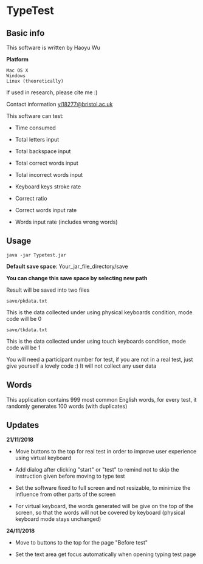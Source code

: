 # TypeTest
## Basic info
This software is written by Haoyu Wu

**Platform**

    Mac OS X
    Windows
    Linux (theoretically)

If used in research, please cite me :)

Contact information yl18277@bristol.ac.uk

This software can test:

- Time consumed

- Total letters input

- Total backspace input

- Total correct words input

- Total incorrect words input

- Keyboard keys stroke rate

- Correct ratio 

- Correct words input rate

- Words input rate (includes wrong words)

## Usage
    java -jar Typetest.jar

**Default save space**: Your_jar_file_directory/save

**You can change this save space by selecting new path**

Result will be saved into two files

    save/pkdata.txt

This is the data collected under using physical keyboards condition, mode code will be 0

    save/tkdata.txt
    
This is the data collected under using touch keyboards condition, mode code will be 1

You will need a participant number for test, if you are not in a real test, just give yourself a lovely code :) It will
not collect any user data

## Words

This application contains 999 most common English words, for every test, it randomly generates 100 words (with duplicates)

## Updates

**21/11/2018**

- Move buttons to the top for real test in order to improve user experience using virtual keyboard

- Add dialog after clicking "start" or "test" to remind not to skip the instruction given before moving to type test

- Set the software fixed to full screen and not resizable, to minimize the influence from other parts of the screen

- For virtual keyboard, the words generated will be give on the top of the screen, so that the words will not be covered 
by keyboard (physical keyboard mode stays unchanged)

**24/11/2018**

- Move to buttons to the top for the page "Before test"

- Set the text area get focus automatically when opening typing test page